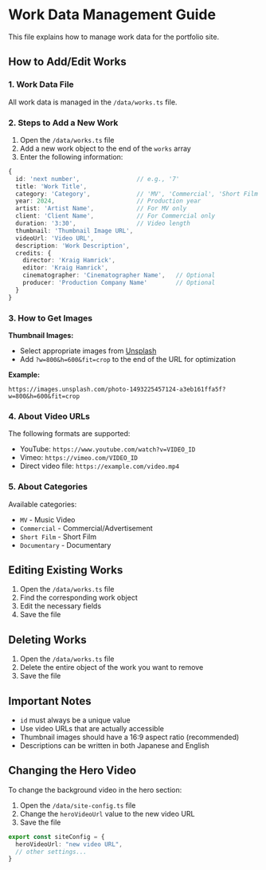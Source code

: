# Work Data Management Guide

This file explains how to manage work data for the portfolio site.

## How to Add/Edit Works

### 1. Work Data File
All work data is managed in the `/data/works.ts` file.

### 2. Steps to Add a New Work

1. Open the `/data/works.ts` file
2. Add a new work object to the end of the `works` array
3. Enter the following information:

```typescript
{
  id: 'next number',                // e.g., '7'
  title: 'Work Title',
  category: 'Category',             // 'MV', 'Commercial', 'Short Film', 'Documentary'
  year: 2024,                       // Production year
  artist: 'Artist Name',            // For MV only
  client: 'Client Name',            // For Commercial only
  duration: '3:30',                 // Video length
  thumbnail: 'Thumbnail Image URL',
  videoUrl: 'Video URL',
  description: 'Work Description',
  credits: {
    director: 'Kraig Hamrick',
    editor: 'Kraig Hamrick',
    cinematographer: 'Cinematographer Name',   // Optional
    producer: 'Production Company Name'        // Optional
  }
}
```

### 3. How to Get Images

**Thumbnail Images:**
- Select appropriate images from [Unsplash](https://unsplash.com)
- Add `?w=800&h=600&fit=crop` to the end of the URL for optimization

**Example:**
```
https://images.unsplash.com/photo-1493225457124-a3eb161ffa5f?w=800&h=600&fit=crop
```

### 4. About Video URLs

The following formats are supported:
- YouTube: `https://www.youtube.com/watch?v=VIDEO_ID`
- Vimeo: `https://vimeo.com/VIDEO_ID`
- Direct video file: `https://example.com/video.mp4`

### 5. About Categories

Available categories:
- `MV` - Music Video
- `Commercial` - Commercial/Advertisement
- `Short Film` - Short Film
- `Documentary` - Documentary

## Editing Existing Works

1. Open the `/data/works.ts` file
2. Find the corresponding work object
3. Edit the necessary fields
4. Save the file

## Deleting Works

1. Open the `/data/works.ts` file
2. Delete the entire object of the work you want to remove
3. Save the file

## Important Notes

- `id` must always be a unique value
- Use video URLs that are actually accessible
- Thumbnail images should have a 16:9 aspect ratio (recommended)
- Descriptions can be written in both Japanese and English

## Changing the Hero Video

To change the background video in the hero section:
1. Open the `/data/site-config.ts` file
2. Change the `heroVideoUrl` value to the new video URL
3. Save the file

```typescript
export const siteConfig = {
  heroVideoUrl: "new video URL",
  // other settings...
}
```